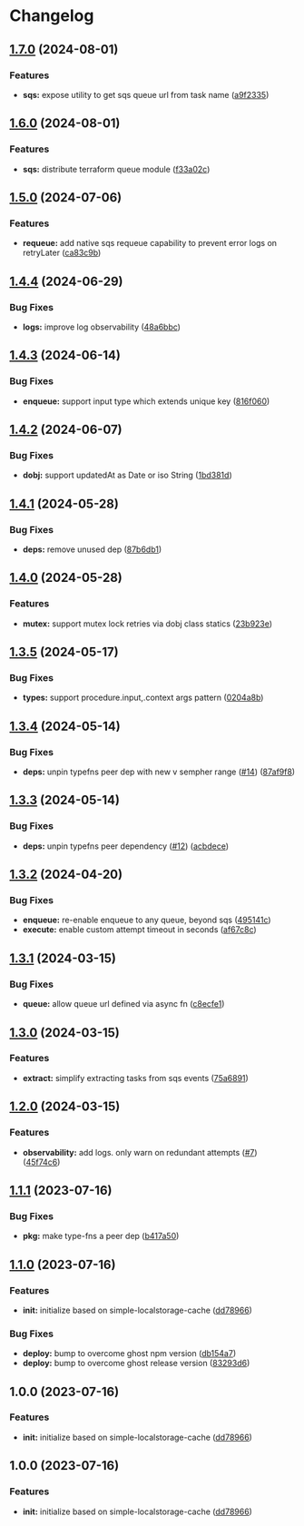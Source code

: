 # Changelog

## [1.7.0](https://github.com/ehmpathy/simple-async-tasks/compare/v1.6.0...v1.7.0) (2024-08-01)


### Features

* **sqs:** expose utility to get sqs queue url from task name ([a9f2335](https://github.com/ehmpathy/simple-async-tasks/commit/a9f2335987e1d4a5fafff0c0aecefd74282946eb))

## [1.6.0](https://github.com/ehmpathy/simple-async-tasks/compare/v1.5.0...v1.6.0) (2024-08-01)


### Features

* **sqs:** distribute terraform queue module ([f33a02c](https://github.com/ehmpathy/simple-async-tasks/commit/f33a02c8e56ee6ca139287ffb1858cdb0659c13e))

## [1.5.0](https://github.com/ehmpathy/simple-async-tasks/compare/v1.4.4...v1.5.0) (2024-07-06)


### Features

* **requeue:** add native sqs requeue capability to prevent error logs on retryLater ([ca83c9b](https://github.com/ehmpathy/simple-async-tasks/commit/ca83c9bf167aa9177bcb3a7ecde0c4f6c1ee7e3e))

## [1.4.4](https://github.com/ehmpathy/simple-async-tasks/compare/v1.4.3...v1.4.4) (2024-06-29)


### Bug Fixes

* **logs:** improve log observability ([48a6bbc](https://github.com/ehmpathy/simple-async-tasks/commit/48a6bbcd6913b80310bc2ff34e300422bd3efb5c))

## [1.4.3](https://github.com/ehmpathy/simple-async-tasks/compare/v1.4.2...v1.4.3) (2024-06-14)


### Bug Fixes

* **enqueue:** support input type which extends unique key ([816f060](https://github.com/ehmpathy/simple-async-tasks/commit/816f06025aa9cdf42d13bcbad04381e4186cdcd6))

## [1.4.2](https://github.com/ehmpathy/simple-async-tasks/compare/v1.4.1...v1.4.2) (2024-06-07)


### Bug Fixes

* **dobj:** support updatedAt as Date or iso String ([1bd381d](https://github.com/ehmpathy/simple-async-tasks/commit/1bd381d1babf898f8381b9fc45dcdd85018d2838))

## [1.4.1](https://github.com/ehmpathy/simple-async-tasks/compare/v1.4.0...v1.4.1) (2024-05-28)


### Bug Fixes

* **deps:** remove unused dep ([87b6db1](https://github.com/ehmpathy/simple-async-tasks/commit/87b6db16a339fed6128af39139e1f561ddebb358))

## [1.4.0](https://github.com/ehmpathy/simple-async-tasks/compare/v1.3.5...v1.4.0) (2024-05-28)


### Features

* **mutex:** support mutex lock retries via dobj class statics ([23b923e](https://github.com/ehmpathy/simple-async-tasks/commit/23b923e92d563d44a504631dd73a245aceb72a48))

## [1.3.5](https://github.com/ehmpathy/simple-async-tasks/compare/v1.3.4...v1.3.5) (2024-05-17)


### Bug Fixes

* **types:** support procedure.input,.context args pattern ([0204a8b](https://github.com/ehmpathy/simple-async-tasks/commit/0204a8bd926203155c9838e4672dd3357d79a847))

## [1.3.4](https://github.com/ehmpathy/simple-async-tasks/compare/v1.3.3...v1.3.4) (2024-05-14)


### Bug Fixes

* **deps:** unpin typefns peer dep with new v sempher range ([#14](https://github.com/ehmpathy/simple-async-tasks/issues/14)) ([87af9f8](https://github.com/ehmpathy/simple-async-tasks/commit/87af9f87c4da750202967fc0af6082cd110fe84e))

## [1.3.3](https://github.com/ehmpathy/simple-async-tasks/compare/v1.3.2...v1.3.3) (2024-05-14)


### Bug Fixes

* **deps:** unpin typefns peer dependency ([#12](https://github.com/ehmpathy/simple-async-tasks/issues/12)) ([acbdece](https://github.com/ehmpathy/simple-async-tasks/commit/acbdece8db49d1e68f7992368215073b88829c6b))

## [1.3.2](https://github.com/ehmpathy/simple-async-tasks/compare/v1.3.1...v1.3.2) (2024-04-20)


### Bug Fixes

* **enqueue:** re-enable enqueue to any queue, beyond sqs ([495141c](https://github.com/ehmpathy/simple-async-tasks/commit/495141c8218b616ff81b4b02c6073aa37eb7fbab))
* **execute:** enable custom attempt timeout in seconds ([af67c8c](https://github.com/ehmpathy/simple-async-tasks/commit/af67c8c628939e429394357ee0940b7536bb2e1e))

## [1.3.1](https://github.com/ehmpathy/simple-async-tasks/compare/v1.3.0...v1.3.1) (2024-03-15)


### Bug Fixes

* **queue:** allow queue url defined via async fn ([c8ecfe1](https://github.com/ehmpathy/simple-async-tasks/commit/c8ecfe1e2c2e703a78550f81b25b86a8f6507a78))

## [1.3.0](https://github.com/ehmpathy/simple-async-tasks/compare/v1.2.0...v1.3.0) (2024-03-15)


### Features

* **extract:** simplify extracting tasks from sqs events ([75a6891](https://github.com/ehmpathy/simple-async-tasks/commit/75a6891dc8cd794908ed3dd36b6f046f41a340ea))

## [1.2.0](https://github.com/ehmpathy/simple-async-tasks/compare/v1.1.1...v1.2.0) (2024-03-15)


### Features

* **observability:** add logs. only warn on redundant attempts ([#7](https://github.com/ehmpathy/simple-async-tasks/issues/7)) ([45f74c6](https://github.com/ehmpathy/simple-async-tasks/commit/45f74c69f9cdfd7bbee09a0c14173edfd8f0b9db))

## [1.1.1](https://github.com/ehmpathy/simple-async-tasks/compare/v1.1.0...v1.1.1) (2023-07-16)


### Bug Fixes

* **pkg:** make type-fns a peer dep ([b417a50](https://github.com/ehmpathy/simple-async-tasks/commit/b417a5074fa5454b5c81461e466e5b0d5bda1f23))

## [1.1.0](https://github.com/ehmpathy/simple-async-tasks/compare/v1.0.0...v1.1.0) (2023-07-16)


### Features

* **init:** initialize based on simple-localstorage-cache ([dd78966](https://github.com/ehmpathy/simple-async-tasks/commit/dd7896652a1314cc70b8f3825c646e45df1f4420))


### Bug Fixes

* **deploy:** bump to overcome ghost npm version ([db154a7](https://github.com/ehmpathy/simple-async-tasks/commit/db154a7919633893e085ee694ad343cd4fb8fdaa))
* **deploy:** bump to overcome ghost release version ([83293d6](https://github.com/ehmpathy/simple-async-tasks/commit/83293d664c4cf453a77e5a464e94ac5e5f308e4b))

## 1.0.0 (2023-07-16)


### Features

* **init:** initialize based on simple-localstorage-cache ([dd78966](https://github.com/ehmpathy/simple-async-tasks/commit/dd7896652a1314cc70b8f3825c646e45df1f4420))

## 1.0.0 (2023-07-16)


### Features

* **init:** initialize based on simple-localstorage-cache ([dd78966](https://github.com/ehmpathy/simple-async-tasks/commit/dd7896652a1314cc70b8f3825c646e45df1f4420))
